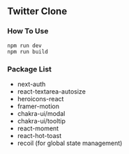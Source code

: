 ## Twitter Clone

### How To Use 
```
npm run dev
npm run build
```

### Package List
- next-auth
- react-textarea-autosize
- heroicons-react
- framer-motion
- chakra-ui/modal
- chakra-ui/tooltip
- react-moment
- react-hot-toast
- recoil (for global state management)